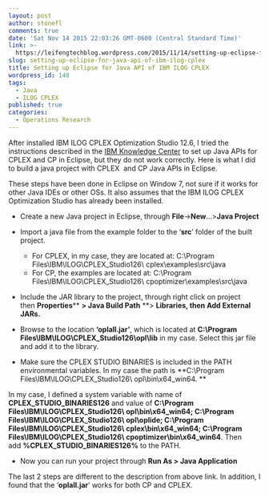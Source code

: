 ```yaml
---
layout: post
author: stonefl
comments: true
date: 'Sat Nov 14 2015 22:03:26 GMT-0600 (Central Standard Time)'
link: >-
  https://leifengtechblog.wordpress.com/2015/11/14/setting-up-eclipse-for-java-api-of-ibm-ilog-cplex/
slug: setting-up-eclipse-for-java-api-of-ibm-ilog-cplex
title: Setting up Eclipse for Java API of IBM ILOG CPLEX
wordpress_id: 148
tags:
  - Java
  - ILOG CPLEX
published: true
categories:
  - Operations Research
---
```


After installed IBM ILOG CPLEX Optimization Studio 12.6, I tried the instructions described in the [IBM Knowledge Center](http://www-01.ibm.com/support/knowledgecenter/SSSA5P_12.6.0/ilog.odms.cplex.help/CPLEX/GettingStarted/topics/set_up/Eclipse.html) to set up Java APIs for CPLEX and CP in Eclipse, but they do not work correctly. Here is what I did to build a java project with CPLEX  and CP Java APIs in Eclipse.

These steps have been done in Eclipse on Window 7, not sure if it works for other Java IDEs or other OSs. It also assumes that the IBM ILOG CPLEX Optimization Studio has already been installed.
<!--more-->

* Create a new Java project in Eclipse, through **File**->**New**…>**Java Project**

* Import a java file from the example folder to the ‘**src**’ folder of the built project.

	* For CPLEX, in my case, they are located at: C:\Program Files\IBM\ILOG\CPLEX_Studio126\ cplex\examples\src\java
    * For CP, the examples are located at: C:\Program Files\IBM\ILOG\CPLEX_Studio126\ cpoptimizer\examples\src\java

* Include the JAR library to the project, through right click on project then **Properties**** **> **Java Build Path**** **> **Libraries, **then** Add External JARs.**

* Browse to the location **‘oplall.jar’**, which is located at **C:\Program Files\IBM\ILOG\CPLEX_Studio126\opl\lib** in my case. Select this jar file and add it to the library.

* Make sure the CPLEX STUDIO BINARIES is included in the PATH environmental variables. In my case the path is **C:\Program Files\IBM\ILOG\CPLEX_Studio126\ opl\bin\x64_win64. **

In my case, I defined a system variable with name of **CPLEX_STUDIO_BINARIES126** and value of
**C:\Program Files\IBM\ILOG\CPLEX_Studio126\ opl\bin\x64_win64;
 C:\Program Files\IBM\ILOG\CPLEX_Studio126\ opl\oplide\;
 C:\Program Files\IBM\ILOG\CPLEX_Studio126\ cplex\bin\x64_win64;
 C:\Program Files\IBM\ILOG\CPLEX_Studio126\ cpoptimizer\bin\x64_win64**. 
 Then add **%CPLEX_STUDIO_BINARIES126%** to the PATH.

* Now you can run your project through **Run As > Java Application**


The last 2 steps are different to the description from above link. In addition, I found that the ‘**oplall.jar**’ works for both CP and CPLEX.
